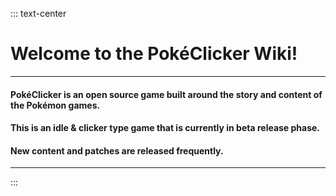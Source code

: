 ::: text-center
# Welcome to the PokéClicker Wiki!

----------

#### PokéClicker is an open source game built around the story and content of the Pokémon games.
#### This is an idle & clicker type game that is currently in beta release phase.
#### New content and patches are released frequently.

-----------
:::